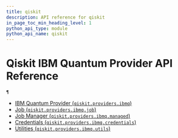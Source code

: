 ```yaml
---
title: qiskit
description: API reference for qiskit
in_page_toc_min_heading_level: 1
python_api_type: module
python_api_name: qiskit
---
```


<span id="module-qiskit" />

# Qiskit IBM Quantum Provider API Reference

<span id="module-qiskit" />

`¶`

*   [IBM Quantum Provider (`qiskit.providers.ibmq`)](ibmq_provider)
*   [Job (`qiskit.providers.ibmq.job`)](ibmq_job)
*   [Job Manager (`qiskit.providers.ibmq.managed`)](ibmq_managed)
*   [Credentials (`qiskit.providers.ibmq.credentials`)](ibmq_credentials)
*   [Utilities (`qiskit.providers.ibmq.utils`)](ibmq_utils)

